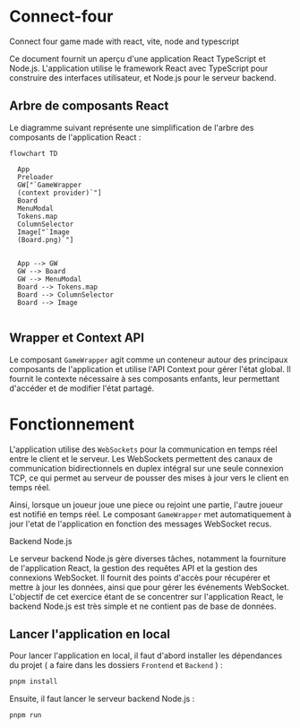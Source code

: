 # Connect-four

Connect four game made with react, vite, node and typescript

Ce document fournit un aperçu d'une application React TypeScript et Node.js. L'application utilise le framework React avec TypeScript pour construire des interfaces utilisateur, et Node.js pour le serveur backend.

## Arbre de composants React

Le diagramme suivant représente une simplification de l'arbre des composants de l'application React :

```mermaid
flowchart TD

  App
  Preloader
  GW["`GameWrapper
  (context provider)`"]
  Board
  MenuModal
  Tokens.map
  ColumnSelector
  Image["`Image
  (Board.png)`"]


  App --> GW
  GW --> Board
  GW --> MenuModal
  Board --> Tokens.map
  Board --> ColumnSelector
  Board --> Image


```

## Wrapper et Context API

Le composant `GameWrapper` agit comme un conteneur autour des principaux composants de l'application et utilise l'API Context pour gérer l'état global.
Il fournit le contexte nécessaire à ses composants enfants, leur permettant d'accéder et de modifier l'état partagé.

# Fonctionnement

L'application utilise des `WebSockets` pour la communication en temps réel entre le client et le serveur.
Les WebSockets permettent des canaux de communication bidirectionnels en duplex intégral sur une seule connexion TCP, ce qui permet au serveur de pousser
des mises à jour vers le client en temps réel.

Ainsi, lorsque un joueur joue une piece ou rejoint une partie, l'autre joueur est notifié en temps réel.
Le composant `GameWrapper` met automatiquement à jour l'etat de l'application en fonction des messages WebSocket recus.

Backend Node.js

Le serveur backend Node.js gère diverses tâches, notamment la fourniture de l'application React, la gestion des requêtes API et la gestion des connexions WebSocket. Il fournit des points d'accès pour récupérer et mettre à jour les données, ainsi que pour gérer les événements WebSocket.
L'objectif de cet exercice étant de se concentrer sur l'application React, le backend Node.js est très simple et ne contient pas de base de données.

## Lancer l'application en local

Pour lancer l'application en local, il faut d'abord installer les dépendances du projet ( a faire dans les dossiers `Frontend` et `Backend` ) :
```bash
pnpm install
```

Ensuite, il faut lancer le serveur backend Node.js :
```bash
pnpm run
```
